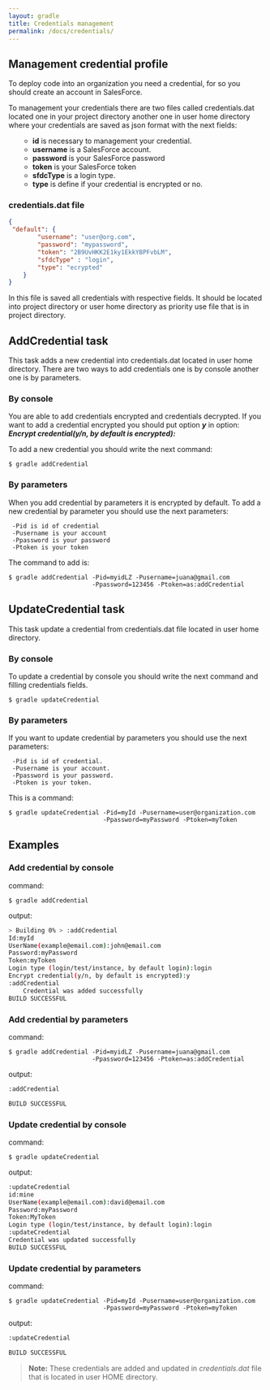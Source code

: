 ```yaml
---
layout: gradle
title: Credentials management
permalink: /docs/credentials/
---
```

## Management credential profile

To deploy code into an organization you need a credential, for so you should create an account in SalesForce.

To management your credentials there are two files called credentials.dat located one in your project directory another one in user home directory where your credentials are saved as json format with the next fields:
<ol>
	<ul>
		<li><strong>id</strong> is necessary to management your credential.</li>
		<li><strong>username</strong> is a SalesForce account.</li>
		<li><strong>password</strong> is your SalesForce password</li>
		<li><strong>token</strong> is your SalesForce token</li>
		<li><strong>sfdcType</strong> is a login type.</li>
		<li><strong>type</strong> is define if your credential is encrypted or no.</li>
	</ul>
</ol>

### **credentials.dat file**
```json
{
 "default": {
        "username": "user@org.com",
        "password": "mypassword",
        "token": "2B9UvHKK2E1ky1EkkYBPFvbLM",
        "sfdcType" : "login",
        "type": "ecrypted"
    }
}
```

In this file is saved all credentials with respective fields. It should be located into project directory or user home directory as priority use file that is in project directory.

## AddCredential task

This task adds a new credential into credentials.dat located in user home directory. There are two ways to add credentials one is by console another one is by parameters.

###  By console
You are able to add credentials encrypted and credentials decrypted. If you want to add a credential encrypted you should put option ***y*** in option: ***Encrypt credential(y/n, by default is encrypted):***

To add a new credential you should write the next command:

	$ gradle addCredential

### By parameters
When you add credential by parameters it is encrypted by default. To add a new credential by parameter you should use the next parameters:

	 -Pid is id of credential
	 -Pusername is your account
	 -Ppassword is your password
	 -Ptoken is your token

The command to add is:

	$ gradle addCredential -Pid=myidLZ -Pusername=juana@gmail.com
	                       -Ppassword=123456 -Ptoken=as:addCredential



## UpdateCredential  task
This task update a credential from credentials.dat file located in user home directory.

### By console

To update a credential by console you should write  the next command and filling credentials fields.

	$ gradle updateCredential


### By parameters
If you want to update credential by parameters you should use the next parameters:

	 -Pid is id of credential.
	 -Pusername is your account.
	 -Ppassword is your password.
	 -Ptoken is your token.

This is a command:

	$ gradle updateCredential -Pid=myId -Pusername=user@organization.com
	                          -Ppassword=myPassword -Ptoken=myToken


## Examples

### Add credential by console

command:

	$ gradle addCredential

output:

```bash
> Building 0% > :addCredential
Id:myId
UserName(example@email.com):john@email.com
Password:myPassword
Token:myToken
Login type (login/test/instance, by default login):login
Encrypt credential(y/n, by default is encrypted):y
:addCredential
	Credential was added successfully
BUILD SUCCESSFUL
```

### Add credential by parameters

command:

	$ gradle addCredential -Pid=myidLZ -Pusername=juana@gmail.com
						   -Ppassword=123456 -Ptoken=as:addCredential

output:

```bash
:addCredential

BUILD SUCCESSFUL
```


### Update credential by console

command:

	$ gradle updateCredential

output:

```bash
:updateCredential
id:mine
UserName(example@email.com):david@email.com
Password:myPassword
Token:MyToken
Login type (login/test/instance, by default login):login
:updateCredential
Credential was updated successfully
BUILD SUCCESSFUL
```

### Update credential by parameters

command:

	$ gradle updateCredential -Pid=myId -Pusername=user@organization.com
		    				  -Ppassword=myPassword -Ptoken=myToken

output:

```bash
:updateCredential

BUILD SUCCESSFUL
```

> **Note:** These credentials are added and updated in *credentials.dat* file that is located in user HOME directory.
